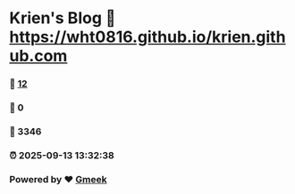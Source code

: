 # Krien's Blog :link: https://wht0816.github.io/krien.github.com 
### :page_facing_up: [12](https://wht0816.github.io/krien.github.com/tag.html) 
### :speech_balloon: 0 
### :hibiscus: 3346 
### :alarm_clock: 2025-09-13 13:32:38 
### Powered by :heart: [Gmeek](https://github.com/Meekdai/Gmeek)

